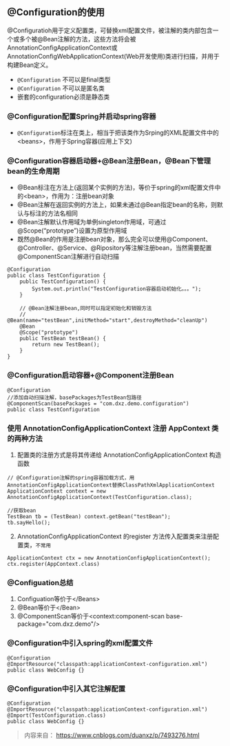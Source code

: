 ## @Configuration的使用
@Configuratioh用于定义配置类，可替换xml配置文件，被注解的类内部包含一个或多个被@Bean注解的方法，这些方法将会被AnnotationConfigApplicationContext或AnnotationConfigWebApplicationContext(Web开发使用)类进行扫描，并用于构建Bean定义。
* `@Configuration` 不可以是final类型
* `@Configuration` 不可以是匿名类
* 嵌套的configuration必须是静态类
### @Configuration配置Spring并启动spring容器
* `@Configuration`标注在类上，相当于把该类作为Srping的XML配置文件中的\<beans>，作用于Spring容器(应用上下文)
### @Configuration容器启动器+@Bean注册Bean，@Bean下管理bean的生命周期
* @Bean标注在方法上(返回某个实例的方法)，等价于spring的xml配置文件中的\<bean>，作用为：注册bean对象
* @Bean注解在返回实例的方法上，如果未通过@Bean指定bean的名称，则默认与标注的方法名相同
* @Bean注解默认作用域为单例singleton作用域，可通过@Scope(“prototype”)设置为原型作用域
* 既然@Bean的作用是注册bean对象，那么完全可以使用@Component、@Controller、@Service、@Ripository等注解注册bean，当然需要配置@ComponentScan注解进行自动扫描
```
@Configuration
public class TestConfiguration {
    public TestConfiguration() {
        System.out.println("TestConfiguration容器启动初始化。。。");
    }

    // @Bean注解注册bean,同时可以指定初始化和销毁方法
    // @Bean(name="testBean",initMethod="start",destroyMethod="cleanUp")
    @Bean
    @Scope("prototype")
    public TestBean testBean() {
        return new TestBean();
    }
}
```
### @Configuration启动容器+@Component注册Bean
```
@Configuration
//添加自动扫描注解，basePackages为TestBean包路径
@ComponentScan(basePackages = "com.dxz.demo.configuration")
public class TestConfiguration
```
### 使用 AnnotationConfigApplicationContext 注册 AppContext 类的两种方法
1. 配置类的注册方式是将其传递给 AnnotationConfigApplicationContext 构造函数
```
// @Configuration注解的spring容器加载方式，用AnnotationConfigApplicationContext替换ClassPathXmlApplicationContext
ApplicationContext context = new AnnotationConfigApplicationContext(TestConfiguration.class);

//获取bean
TestBean tb = (TestBean) context.getBean("testBean");
tb.sayHello();
```
2. AnnotationConfigApplicationContext 的register 方法传入配置类来注册配置类，`不常用`
```
ApplicationContext ctx = new AnnotationConfigApplicationContext();
ctx.register(AppContext.class)
```
### @Configuation总结
1. Configuation等价于<Beans>\</Beans>
2. @Bean等价于<Bean>\</Bean>
3. @ComponentScan等价于\<context:component-scan base-package="com.dxz.demo"/>
   
### @Configuration中引入spring的xml配置文件
```
@Configuration
@ImportResource("classpath:applicationContext-configuration.xml")
public class WebConfig {}
```

### @Configuration中引入其它注解配置
```
@Configuration
@ImportResource("classpath:applicationContext-configuration.xml")
@Import(TestConfiguration.class)
public class WebConfig {}
```
> 内容来自： https://www.cnblogs.com/duanxz/p/7493276.html